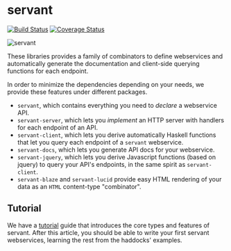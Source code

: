# servant

[![Build Status](https://secure.travis-ci.org/haskell-servant/servant.svg)](http://travis-ci.org/haskell-servant/servant)
[![Coverage Status](https://coveralls.io/repos/haskell-servant/servant/badge.svg)](https://coveralls.io/r/haskell-servant/servant)

![servant](https://raw.githubusercontent.com/haskell-servant/servant/master/servant.png)

These libraries provides a family of combinators to define webservices and automatically generate the documentation and client-side querying functions for each endpoint.

In order to minimize the dependencies depending on your needs, we provide these features under different packages.

- `servant`, which contains everything you need to *declare* a webservice API.
- `servant-server`, which lets you *implement* an HTTP server with handlers for each endpoint of an API.
- `servant-client`, which lets you derive automatically Haskell functions that let you query each endpoint of a `servant` webservice.
- `servant-docs`, which lets you generate API docs for your webservice.
- `servant-jquery`, which lets you derive Javascript functions (based on jquery) to query your API's endpoints, in the same spirit as `servant-client`.
- `servant-blaze` and `servant-lucid` provide easy HTML rendering of your data as an `HTML` content-type "combinator".

## Tutorial

We have a [tutorial](http://haskell-servant.github.io/tutorial) guide that introduces the core types and features of servant. After this article, you should be able to write your first servant webservices, learning the rest from the haddocks' examples.
